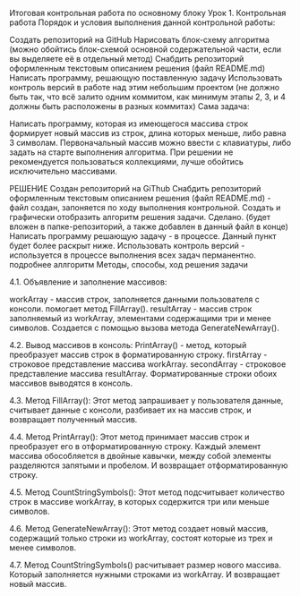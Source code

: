 Итоговая контрольная работа по основному блоку
Урок 1. Контрольная работа
Порядок и условия выполнения данной контрольной работы:

Создать репозиторий на GitHub
Нарисовать блок-схему алгоритма (можно обойтись блок-схемой основной содержательной части, если вы выделяете её в отдельный метод)
Снабдить репозиторий оформленным текстовым описанием решения (файл README.md)
Написать программу, решающую поставленную задачу
Использовать контроль версий в работе над этим небольшим проектом (не должно быть так, что всё залито одним коммитом, как минимум этапы 2, 3, и 4 должны быть расположены в разных коммитах)
Сама задача:

Написать программу, которая из имеющегося массива строк формирует новый массив из строк, длина которых меньше, либо равна 3 символам. Первоначальный массив можно ввести с клавиатуры, либо задать на старте выполнения алгоритма. При решении не рекомендуется пользоваться коллекциями, лучше обойтись исключительно массивами.

РЕШЕНИЕ
Создан репозиторий на GiThub
Снабдить репозиторий оформленным текстовым описанием решения (файл README.md) - файл создан, запоняется по ходу выполнения контрольной.
Создать и графически отобразить алгоритм решения задачи. Сделано. (будет вложен в папке-репозиторий, а также добавлен в данный файл в конце)
Написать программу решающую задачу - в процессе. Данный пункт будет более раскрыт ниже.
Использовать контроль версий - используется в процессе выполнения всех задач перманентно.
подробнее
аллгоритм
Методы, способы, ход решения задачи

4.1. Объявление и заполнение массивов:

workArray - массив строк, заполняется данными пользователя с консоли. помогает метод FillArray(). resultArray - массив строк заполняемый из workArray, элементами содержащими три и менее символов. Создается с помощью вызова метода GenerateNewArray().

4.2. Вывод массивов в консоль: PrintArray() - метод, который преобразует массив строк в форматированную строку. firstArray - строковое представление массива workArray. secondArray - строковое представление массива resultArray. Форматированные строки обоих массивов выводятся в консоль.

4.3. Метод FillArray(): Этот метод запрашивает у пользователя данные, считывает данные с консоли, разбивает их на массив строк, и возвращает полученный массив.

4.4. Метод PrintArray(): Этот метод принимает массив строк и преобразует его в отформатированную строку. Каждый элемент массива обособляется в двойные кавычки, между собой элементы разделяются запятыми и пробелом. И возвращает отформатированную строку.

4.5. Метод CountStringSymbols(): Этот метод подсчитывает количество строк в массиве workArray, в которых содержится три или меньше символов.

4.6. Метод GenerateNewArray(): Этот метод создает новый массив, содержащий только строки из workArray, состоят которые из трех и менее символов.

4.7. Метод CountStringSymbols() расчитывает размер нового массива. Который заполняется нужными строками из workArray. И возвращает новый массив.
